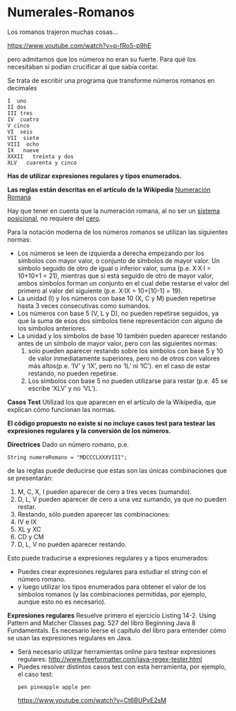 # Numerales-Romanos
Los romanos trajeron muchas cosas...

https://www.youtube.com/watch?v=p-fRo5-p9hE

pero admitamos que los números no eran su fuerte. Para qué los necesitaban si podían crucificar al que sabía contar.

Se trata de escribir una programa que transforme números romanos en decimales

```
I  uno 
II dos 
III tres 
IV  cuatro 
V cinco 
VI  seis 
VII  siete 
VIII  ocho 
IX   nueve 
XXXII   treinta y dos 
XLV   cuarenta y cinco
```

**Has de utilizar expresiones regulares y tipos enumerados.**

**Las reglas están descritas en el artículo de la Wikipedia**
[Numeración Romana](https://es.wikipedia.org/wiki/Numeraci%C3%B3n_romana)

Hay que tener en cuenta que la numeración romana, al no ser un [sistema posicional](https://es.wikipedia.org/wiki/Notaci%C3%B3n_posicional), no requiere del [cero](https://es.wikipedia.org/wiki/Cero).

Para la notación moderna de los números romanos se utilizan las siguientes normas:

- Los números se leen de izquierda a derecha empezando por los símbolos con mayor valor, o conjunto de símbolos de mayor valor.
Un símbolo seguido de otro de igual o inferior valor, suma (p.e. X·X·I = 10+10+1 = 21), mientras que si está seguido de otro de mayor valor, ambos símbolos forman un conjunto en el cual debe restarse el valor del primero al valor del siguiente (p.e. X·IX = 10+[10-1] = 19).
- La unidad (I) y los números con base 10 (X, C y M) pueden repetirse hasta 3 veces consecutivas como sumandos.
- Los números con base 5 (V, L y D), no pueden repetirse seguidos, ya que la suma de esos dos símbolos tiene representación con alguno de los símbolos anteriores.
- La unidad y los símbolos de base 10 también pueden aparecer restando antes de un símbolo de mayor valor, pero con las siguientes normas:
  1. solo pueden aparecer restando sobre los símbolos con base 5 y 10 de valor inmediatamente superiores, pero no de otros con valores más altos(p.e. ‘IV’ y ‘IX’, pero no ‘IL’ ni ‘IC’).
en el caso de estar restando, no pueden repetirse.
  2. Los símbolos con base 5 no pueden utilizarse para restar (p.e. 45 se escribe ‘XLV’ y no ‘VL’).

**Casos Test**
Utilizad los que aparecen en el artículo de la Wikipedia, que explican cómo funcionan las normas.

**El código propuesto no existe si no incluye casos test para testear las expresiones regulares y la conversión de los números.**

**Directrices**
Dado un número romano, p.e.
```
String numeroRomano = "MDCCCLXXXVIII";
```
de las reglas puede deducirse que estas son las únicas combinaciones que se presentarán:
1. M, C, X, I pueden aparecer de cero a tres veces (sumando).
2. D, L, V pueden aparecer de cero a una vez sumando, ya que no pueden restar.
3. Restando, sólo pueden aparecer las combinaciones:
4. IV e IX
5. XL y XC
6. CD y CM
7. D, L, V no pueden aparecer restando.

Esto puede traducirse a expresiones regulares y a tipos enumerados:
- Puedes crear expresiones regulares para estudiar el string con el número romano.
- y luego utilizar los tipos enumerados para obtener el valor de los símbolos romanos (y las combinaciones permitidas, por ejemplo, aunque esto no es necesario).

**Expresiones regulares**
Resuelve primero el ejercicio Listing 14-2. Using Pattern and Matcher Classes pag. 527 del libro Beginning Java 8 Fundamentals. Es necesario leerse el capítulo del libro para entender cómo se usan las expresiones regulares en Java.

- Será necesario utilizar herramientas online para testear expresiones regulares:
  http://www.freeformatter.com/java-regex-tester.html
- Puedes resolver distintos casos test con esta herramienta, por ejemplo, el caso test: 
  ```
  pen pineapple apple pen
  ```
  https://www.youtube.com/watch?v=Ct6BUPvE2sM
